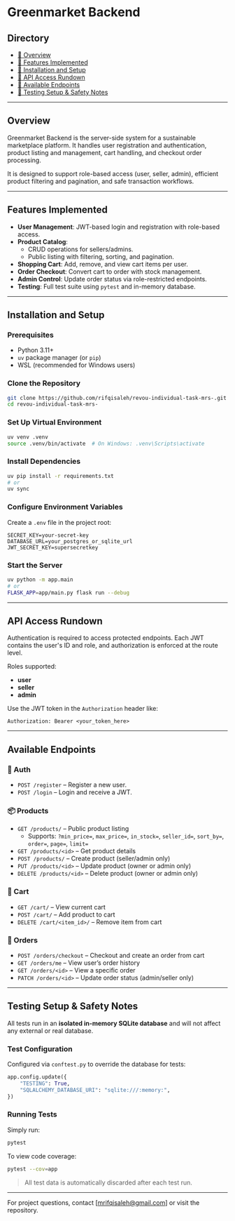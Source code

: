 # Greenmarket Backend

## Directory

- [🔹 Overview](#overview)
- [🔹 Features Implemented](#features-implemented)
- [🔹 Installation and Setup](#installation-and-setup)
- [🔹 API Access Rundown](#api-access-rundown)
- [🔹 Available Endpoints](#available-endpoints)
- [🔹 Testing Setup & Safety Notes](#testing-setup--safety-notes)

---

## Overview

Greenmarket Backend is the server-side system for a sustainable marketplace platform. It handles user registration and authentication, product listing and management, cart handling, and checkout order processing.

It is designed to support role-based access (user, seller, admin), efficient product filtering and pagination, and safe transaction workflows.

---

## Features Implemented

- **User Management**: JWT-based login and registration with role-based access.
- **Product Catalog**:
  - CRUD operations for sellers/admins.
  - Public listing with filtering, sorting, and pagination.
- **Shopping Cart**: Add, remove, and view cart items per user.
- **Order Checkout**: Convert cart to order with stock management.
- **Admin Control**: Update order status via role-restricted endpoints.
- **Testing**: Full test suite using `pytest` and in-memory database.

---

## Installation and Setup

### Prerequisites

- Python 3.11+
- `uv` package manager (or `pip`)
- WSL (recommended for Windows users)

### Clone the Repository

```bash
git clone https://github.com/rifqisaleh/revou-individual-task-mrs-.git
cd revou-individual-task-mrs-
```

### Set Up Virtual Environment

```bash
uv venv .venv
source .venv/bin/activate  # On Windows: .venv\Scripts\activate
```

### Install Dependencies

```bash
uv pip install -r requirements.txt
# or
uv sync
```

### Configure Environment Variables

Create a `.env` file in the project root:

```env
SECRET_KEY=your-secret-key
DATABASE_URL=your_postgres_or_sqlite_url
JWT_SECRET_KEY=supersecretkey
```

### Start the Server

```bash
uv python -m app.main
# or
FLASK_APP=app/main.py flask run --debug
```

---

## API Access Rundown

Authentication is required to access protected endpoints. Each JWT contains the user's ID and role, and authorization is enforced at the route level.

Roles supported:
- **user**
- **seller**
- **admin**

Use the JWT token in the `Authorization` header like:

```
Authorization: Bearer <your_token_here>
```

---

## Available Endpoints

### 🔐 Auth
- `POST /register` – Register a new user.
- `POST /login` – Login and receive a JWT.

### 📦 Products
- `GET /products/` – Public product listing
  - Supports: `?min_price=`, `max_price=`, `in_stock=`, `seller_id=`, `sort_by=`, `order=`, `page=`, `limit=`
- `GET /products/<id>` – Get product details
- `POST /products/` – Create product (seller/admin only)
- `PUT /products/<id>` – Update product (owner or admin only)
- `DELETE /products/<id>` – Delete product (owner or admin only)

### 🛒 Cart
- `GET /cart/` – View current cart
- `POST /cart/` – Add product to cart
- `DELETE /cart/<item_id>/` – Remove item from cart

### 🧾 Orders
- `POST /orders/checkout` – Checkout and create an order from cart
- `GET /orders/me` – View user’s order history
- `GET /orders/<id>` – View a specific order
- `PATCH /orders/<id>` – Update order status (admin/seller only)

---

## Testing Setup & Safety Notes

All tests run in an **isolated in-memory SQLite database** and will not affect any external or real database.

### Test Configuration

Configured via `conftest.py` to override the database for tests:

```python
app.config.update({
    "TESTING": True,
    "SQLALCHEMY_DATABASE_URI": "sqlite:///:memory:",
})
```

### Running Tests

Simply run:

```bash
pytest
```

To view code coverage:

```bash
pytest --cov=app
```

> All test data is automatically discarded after each test run.

---

For project questions, contact [mrifqisaleh@gmail.com] or visit the repository.